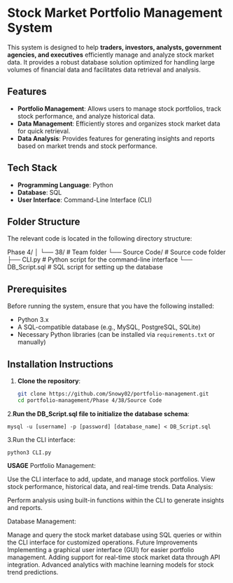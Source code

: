 # Stock Market Portfolio Management System

This system is designed to help **traders, investors, analysts, government agencies, and executives** efficiently manage and analyze stock market data. It provides a robust database solution optimized for handling large volumes of financial data and facilitates data retrieval and analysis.

## Features

- **Portfolio Management**: Allows users to manage stock portfolios, track stock performance, and analyze historical data.
- **Data Management**: Efficiently stores and organizes stock market data for quick retrieval.
- **Data Analysis**: Provides features for generating insights and reports based on market trends and stock performance.
  
## Tech Stack

- **Programming Language**: Python
- **Database**: SQL
- **User Interface**: Command-Line Interface (CLI)

## Folder Structure

The relevant code is located in the following directory structure:

Phase 4/
│
└── 38/               # Team folder
    └── Source Code/   # Source code folder
        ├── CLI.py     # Python script for the command-line interface
        └── DB_Script.sql  # SQL script for setting up the database
## Prerequisites

Before running the system, ensure that you have the following installed:

- Python 3.x
- A SQL-compatible database (e.g., MySQL, PostgreSQL, SQLite)
- Necessary Python libraries (can be installed via `requirements.txt` or manually)
## Installation Instructions

1. **Clone the repository**:
   ```bash
   git clone https://github.com/Snowy02/portfolio-management.git
   cd portfolio-management/Phase 4/38/Source Code
2.**Run the DB_Script.sql file to initialize the database schema**:

    mysql -u [username] -p [password] [database_name] < DB_Script.sql
3.Run the CLI interface:

    python3 CLI.py
  
**USAGE**
Portfolio Management:

Use the CLI interface to add, update, and manage stock portfolios.
View stock performance, historical data, and real-time trends.
Data Analysis:

Perform analysis using built-in functions within the CLI to generate insights and reports.

Database Management:

Manage and query the stock market database using SQL queries or within the CLI interface for customized operations.
Future Improvements
Implementing a graphical user interface (GUI) for easier portfolio management.
Adding support for real-time stock market data through API integration.
Advanced analytics with machine learning models for stock trend predictions.

